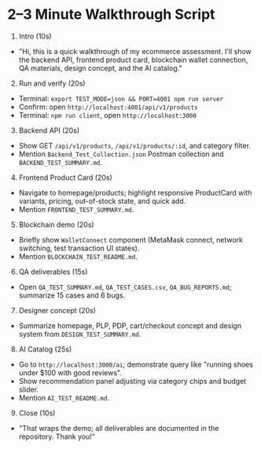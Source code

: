 # 2–3 Minute Walkthrough Script

1) Intro (10s)
- "Hi, this is a quick walkthrough of my ecommerce assessment. I'll show the backend API, frontend product card, blockchain wallet connection, QA materials, design concept, and the AI catalog."

2) Run and verify (20s)
- Terminal: `export TEST_MODE=json && PORT=4001 npm run server`
- Confirm: open `http://localhost:4001/api/v1/products`
- Terminal: `npm run client`, open `http://localhost:3000`

3) Backend API (20s)
- Show GET `/api/v1/products`, `/api/v1/products/:id`, and category filter.
- Mention `Backend_Test_Collection.json` Postman collection and `BACKEND_TEST_SUMMARY.md`.

4) Frontend Product Card (20s)
- Navigate to homepage/products; highlight responsive ProductCard with variants, pricing, out-of-stock state, and quick add.
- Mention `FRONTEND_TEST_SUMMARY.md`.

5) Blockchain demo (20s)
- Briefly show `WalletConnect` component (MetaMask connect, network switching, test transaction UI states).
- Mention `BLOCKCHAIN_TEST_README.md`.

6) QA deliverables (15s)
- Open `QA_TEST_SUMMARY.md`, `QA_TEST_CASES.csv`, `QA_BUG_REPORTS.md`; summarize 15 cases and 6 bugs.

7) Designer concept (20s)
- Summarize homepage, PLP, PDP, cart/checkout concept and design system from `DESIGN_TEST_SUMMARY.md`.

8) AI Catalog (25s)
- Go to `http://localhost:3000/ai`; demonstrate query like "running shoes under $100 with good reviews".
- Show recommendation panel adjusting via category chips and budget slider.
- Mention `AI_TEST_README.md`.

9) Close (10s)
- "That wraps the demo; all deliverables are documented in the repository. Thank you!" 